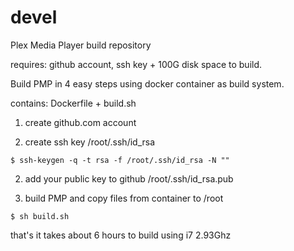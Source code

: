 # devel
Plex Media Player build repository

requires: github account, ssh key + 100G disk space to build.

Build PMP in 4 easy steps using docker container as build system.

contains: Dockerfile + build.sh

1. create github.com account

2. create ssh key /root/.ssh/id_rsa
~~~
$ ssh-keygen -q -t rsa -f /root/.ssh/id_rsa -N ""
~~~
2. add your public key to github /root/.ssh/id_rsa.pub

3. build PMP and copy files from container to /root 
~~~
$ sh build.sh
~~~

that's it takes about 6 hours to build using i7 2.93Ghz
